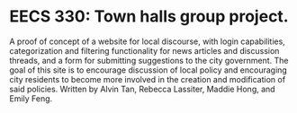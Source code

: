 # EECS 330: Town halls group project.
A proof of concept of a website for local discourse, with login capabilities, categorization and filtering functionality for news articles and discussion threads, and a form for submitting suggestions to the city government.
The goal of this site is to encourage discussion of local policy and encouraging city residents to become more involved in the creation and modification of said policies.
Written by Alvin Tan, Rebecca Lassiter, Maddie Hong, and Emily Feng.

